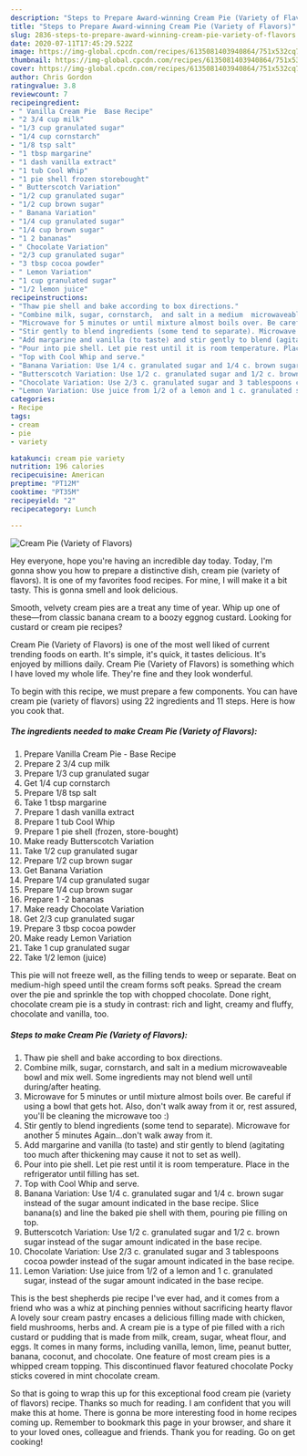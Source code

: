 ```yaml
---
description: "Steps to Prepare Award-winning Cream Pie (Variety of Flavors)"
title: "Steps to Prepare Award-winning Cream Pie (Variety of Flavors)"
slug: 2836-steps-to-prepare-award-winning-cream-pie-variety-of-flavors
date: 2020-07-11T17:45:29.522Z
image: https://img-global.cpcdn.com/recipes/6135081403940864/751x532cq70/cream-pie-variety-of-flavors-recipe-main-photo.jpg
thumbnail: https://img-global.cpcdn.com/recipes/6135081403940864/751x532cq70/cream-pie-variety-of-flavors-recipe-main-photo.jpg
cover: https://img-global.cpcdn.com/recipes/6135081403940864/751x532cq70/cream-pie-variety-of-flavors-recipe-main-photo.jpg
author: Chris Gordon
ratingvalue: 3.8
reviewcount: 7
recipeingredient:
- " Vanilla Cream Pie  Base Recipe"
- "2 3/4 cup milk"
- "1/3 cup granulated sugar"
- "1/4 cup cornstarch"
- "1/8 tsp salt"
- "1 tbsp margarine"
- "1 dash vanilla extract"
- "1 tub Cool Whip"
- "1 pie shell frozen storebought"
- " Butterscotch Variation"
- "1/2 cup granulated sugar"
- "1/2 cup brown sugar"
- " Banana Variation"
- "1/4 cup granulated sugar"
- "1/4 cup brown sugar"
- "1 2 bananas"
- " Chocolate Variation"
- "2/3 cup granulated sugar"
- "3 tbsp cocoa powder"
- " Lemon Variation"
- "1 cup granulated sugar"
- "1/2 lemon juice"
recipeinstructions:
- "Thaw pie shell and bake according to box directions."
- "Combine milk, sugar, cornstarch,  and salt in a medium  microwaveable bowl and mix well. Some ingredients may not blend well until during/after heating."
- "Microwave for 5 minutes or until mixture almost boils over. Be careful if using a bowl that gets hot. Also, don&#39;t walk away from it or, rest assured, you&#39;ll be cleaning the microwave too :)"
- "Stir gently to blend ingredients (some tend to separate). Microwave for another 5 minutes Again...don&#39;t walk away from it."
- "Add margarine and vanilla (to taste) and stir gently to blend (agitating too much after thickening may cause it not to set as well)."
- "Pour into pie shell. Let pie rest until it is room temperature. Place in the refrigerator until filling has set."
- "Top with Cool Whip and serve."
- "Banana Variation: Use 1/4 c. granulated sugar and 1/4 c. brown sugar instead of the sugar amount indicated in the base recipe. Slice banana(s) and line the baked pie shell with them, pouring pie filling on top."
- "Butterscotch Variation: Use 1/2 c. granulated sugar and 1/2 c. brown sugar instead of the sugar amount indicated in the base recipe."
- "Chocolate Variation: Use 2/3 c. granulated sugar and 3 tablespoons cocoa powder instead of the sugar amount indicated in the base recipe."
- "Lemon Variation: Use juice from 1/2 of a lemon and 1 c. granulated sugar, instead of the sugar amount indicated in the base recipe."
categories:
- Recipe
tags:
- cream
- pie
- variety

katakunci: cream pie variety 
nutrition: 196 calories
recipecuisine: American
preptime: "PT12M"
cooktime: "PT35M"
recipeyield: "2"
recipecategory: Lunch

---
```



![Cream Pie (Variety of Flavors)](https://img-global.cpcdn.com/recipes/6135081403940864/751x532cq70/cream-pie-variety-of-flavors-recipe-main-photo.jpg)

Hey everyone, hope you're having an incredible day today. Today, I'm gonna show you how to prepare a distinctive dish, cream pie (variety of flavors). It is one of my favorites food recipes. For mine, I will make it a bit tasty. This is gonna smell and look delicious.

Smooth, velvety cream pies are a treat any time of year. Whip up one of these—from classic banana cream to a boozy eggnog custard. Looking for custard or cream pie recipes?

Cream Pie (Variety of Flavors) is one of the most well liked of current trending foods on earth. It's simple, it's quick, it tastes delicious. It's enjoyed by millions daily. Cream Pie (Variety of Flavors) is something which I have loved my whole life. They're fine and they look wonderful.


To begin with this recipe, we must prepare a few components. You can have cream pie (variety of flavors) using 22 ingredients and 11 steps. Here is how you cook that.

<!--inarticleads1-->

##### The ingredients needed to make Cream Pie (Variety of Flavors):

1. Prepare  Vanilla Cream Pie - Base Recipe
1. Prepare 2 3/4 cup milk
1. Prepare 1/3 cup granulated sugar
1. Get 1/4 cup cornstarch
1. Prepare 1/8 tsp salt
1. Take 1 tbsp margarine
1. Prepare 1 dash vanilla extract
1. Prepare 1 tub Cool Whip
1. Prepare 1 pie shell (frozen, store-bought)
1. Make ready  Butterscotch Variation
1. Take 1/2 cup granulated sugar
1. Prepare 1/2 cup brown sugar
1. Get  Banana Variation
1. Prepare 1/4 cup granulated sugar
1. Prepare 1/4 cup brown sugar
1. Prepare 1 -2 bananas
1. Make ready  Chocolate Variation
1. Get 2/3 cup granulated sugar
1. Prepare 3 tbsp cocoa powder
1. Make ready  Lemon Variation
1. Take 1 cup granulated sugar
1. Take 1/2 lemon (juice)


This pie will not freeze well, as the filling tends to weep or separate. Beat on medium-high speed until the cream forms soft peaks. Spread the cream over the pie and sprinkle the top with chopped chocolate. Done right, chocolate cream pie is a study in contrast: rich and light, creamy and fluffy, chocolate and vanilla, too. 

<!--inarticleads2-->

##### Steps to make Cream Pie (Variety of Flavors):

1. Thaw pie shell and bake according to box directions.
1. Combine milk, sugar, cornstarch,  and salt in a medium  microwaveable bowl and mix well. Some ingredients may not blend well until during/after heating.
1. Microwave for 5 minutes or until mixture almost boils over. Be careful if using a bowl that gets hot. Also, don&#39;t walk away from it or, rest assured, you&#39;ll be cleaning the microwave too :)
1. Stir gently to blend ingredients (some tend to separate). Microwave for another 5 minutes Again...don&#39;t walk away from it.
1. Add margarine and vanilla (to taste) and stir gently to blend (agitating too much after thickening may cause it not to set as well).
1. Pour into pie shell. Let pie rest until it is room temperature. Place in the refrigerator until filling has set.
1. Top with Cool Whip and serve.
1. Banana Variation: Use 1/4 c. granulated sugar and 1/4 c. brown sugar instead of the sugar amount indicated in the base recipe. Slice banana(s) and line the baked pie shell with them, pouring pie filling on top.
1. Butterscotch Variation: Use 1/2 c. granulated sugar and 1/2 c. brown sugar instead of the sugar amount indicated in the base recipe.
1. Chocolate Variation: Use 2/3 c. granulated sugar and 3 tablespoons cocoa powder instead of the sugar amount indicated in the base recipe.
1. Lemon Variation: Use juice from 1/2 of a lemon and 1 c. granulated sugar, instead of the sugar amount indicated in the base recipe.


This is the best shepherds pie recipe I&#39;ve ever had, and it comes from a friend who was a whiz at pinching pennies without sacrificing hearty flavor A lovely sour cream pastry encases a delicious filling made with chicken, field mushrooms, herbs and. A cream pie is a type of pie filled with a rich custard or pudding that is made from milk, cream, sugar, wheat flour, and eggs. It comes in many forms, including vanilla, lemon, lime, peanut butter, banana, coconut, and chocolate. One feature of most cream pies is a whipped cream topping. This discontinued flavor featured chocolate Pocky sticks covered in mint chocolate cream. 

So that is going to wrap this up for this exceptional food cream pie (variety of flavors) recipe. Thanks so much for reading. I am confident that you will make this at home. There is gonna be more interesting food in home recipes coming up. Remember to bookmark this page in your browser, and share it to your loved ones, colleague and friends. Thank you for reading. Go on get cooking!
